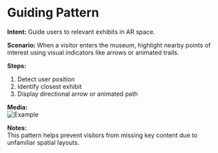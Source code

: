 # Guiding Pattern

**Intent:** Guide users to relevant exhibits in AR space.

**Scenario:** When a visitor enters the museum, highlight nearby points of interest using visual indicators like arrows or animated trails.

**Steps:**
1. Detect user position
2. Identify closest exhibit
3. Display directional arrow or animated path

**Media:**  
![Example](https://example.com/guiding-pattern-demo.gif)

**Notes:**  
This pattern helps prevent visitors from missing key content due to unfamiliar spatial layouts.

